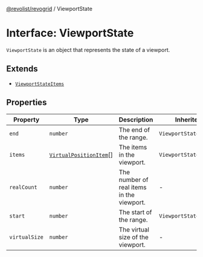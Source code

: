 [@revolist/revogrid](README.md) / ViewportState

# Interface: ViewportState

`ViewportState` is an object that represents the state of a viewport.

## Extends

- [`ViewportStateItems`](TypeAlias.ViewportStateItems.md)

## Properties

| Property | Type | Description | Inherited from | Defined in |
| ------ | ------ | ------ | ------ | ------ |
| `end` | `number` | The end of the range. | `ViewportStateItems.end` | [src/types/interfaces.ts:501](https://github.com/revolist/revogrid/blob/786bfc578aeb724125d022c69d878eb830c54a23/src/types/interfaces.ts#L501) |
| `items` | [`VirtualPositionItem`](Interface.VirtualPositionItem.md)[] | The items in the viewport. | `ViewportStateItems.items` | [src/types/interfaces.ts:512](https://github.com/revolist/revogrid/blob/786bfc578aeb724125d022c69d878eb830c54a23/src/types/interfaces.ts#L512) |
| `realCount` | `number` | The number of real items in the viewport. | - | [src/types/interfaces.ts:522](https://github.com/revolist/revogrid/blob/786bfc578aeb724125d022c69d878eb830c54a23/src/types/interfaces.ts#L522) |
| `start` | `number` | The start of the range. | `ViewportStateItems.start` | [src/types/interfaces.ts:497](https://github.com/revolist/revogrid/blob/786bfc578aeb724125d022c69d878eb830c54a23/src/types/interfaces.ts#L497) |
| `virtualSize` | `number` | The virtual size of the viewport. | - | [src/types/interfaces.ts:526](https://github.com/revolist/revogrid/blob/786bfc578aeb724125d022c69d878eb830c54a23/src/types/interfaces.ts#L526) |
